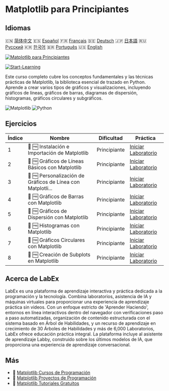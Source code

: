 # Matplotlib para Principiantes

## Idiomas

🇨🇳 [简体中文](README_zh.md) 🇪🇸 [Español](README_es.md) 🇫🇷 [Français](README_fr.md) 🇩🇪 [Deutsch](README_de.md) 🇯🇵 [日本語](README_ja.md) 🇷🇺 [Русский](README_ru.md) 🇰🇷 [한국어](README_ko.md) 🇧🇷 [Português](README_pt.md) 🇺🇸 [English](README.md) 

[![Matplotlib para Principiantes](https://cover-creator.labex.io/matplotlib-for-beginners.png?lang=es)](https://labex.io/es/courses/matplotlib-for-beginners)

[![Start-Learning](https://img.shields.io/badge/Start-Learning-whitesmoke?style=for-the-badge)](https://labex.io/es/courses/matplotlib-for-beginners)

Este curso completo cubre los conceptos fundamentales y las técnicas prácticas de Matplotlib, la biblioteca esencial de trazado en Python. Aprende a crear varios tipos de gráficos y visualizaciones, incluyendo gráficos de líneas, gráficos de barras, diagramas de dispersión, histogramas, gráficos circulares y subgráficos.

![Matplotlib](https://img.shields.io/badge/Matplotlib-whitesmoke?style=for-the-badge&logo=matplotlib)
![Python](https://img.shields.io/badge/Python-whitesmoke?style=for-the-badge&logo=python)


## Ejercicios

|   Índice | Nombre                                                      | Dificultad   | Práctica                                                                                                                             |
|----------|-------------------------------------------------------------|--------------|--------------------------------------------------------------------------------------------------------------------------------------|
|        1 | 📖 🆓 Instalación e Importación de Matplotlib               | Principiante | <a target='_blank' href='https://labex.io/es/tutorials/matplotlib-matplotlib-installation-and-import-596567'>Iniciar Laboratorio</a> |
|        2 | 📖 🆓 Gráficos de Líneas Básicos con Matplotlib             | Principiante | <a target='_blank' href='https://labex.io/es/tutorials/matplotlib-matplotlib-basic-line-plots-596564'>Iniciar Laboratorio</a>        |
|        3 | 📖 🆓 Personalización de Gráficos de Línea con Matplotli... | Principiante | <a target='_blank' href='https://labex.io/es/tutorials/matplotlib-matplotlib-customizing-line-plots-596565'>Iniciar Laboratorio</a>  |
|        4 | 📖 🆓 Gráficos de Barras con Matplotlib                     | Principiante | <a target='_blank' href='https://labex.io/es/tutorials/matplotlib-matplotlib-bar-charts-596563'>Iniciar Laboratorio</a>              |
|        5 | 📖 🆓 Gráficos de Dispersión con Matplotlib                 | Principiante | <a target='_blank' href='https://labex.io/es/tutorials/matplotlib-matplotlib-scatter-plots-596569'>Iniciar Laboratorio</a>           |
|        6 | 📖 🆓 Histogramas con Matplotlib                            | Principiante | <a target='_blank' href='https://labex.io/es/tutorials/matplotlib-matplotlib-histograms-596566'>Iniciar Laboratorio</a>              |
|        7 | 📖 🆓 Gráficos Circulares con Matplotlib                    | Principiante | <a target='_blank' href='https://labex.io/es/tutorials/matplotlib-matplotlib-pie-charts-596568'>Iniciar Laboratorio</a>              |
|        8 | 📖 🆓 Creación de Subplots en Matplotlib                    | Principiante | <a target='_blank' href='https://labex.io/es/tutorials/matplotlib-matplotlib-subplots-creation-596570'>Iniciar Laboratorio</a>       |

## Acerca de LabEx

LabEx es una plataforma de aprendizaje interactiva y práctica dedicada a la programación y la tecnología. Combina laboratorios, asistencia de IA y máquinas virtuales para proporcionar una experiencia de aprendizaje práctica sin videos. Con un enfoque estricto de 'Aprender Haciendo', entornos en línea interactivos dentro del navegador con verificaciones paso a paso automatizadas, organización de contenido estructurada con el sistema basado en Árbol de Habilidades, y un recurso de aprendizaje en crecimiento de 30 Árboles de Habilidades y más de 6,000 Laboratorios, LabEx ofrece educación práctica integral. La plataforma incluye al asistente de aprendizaje Labby, construido sobre los últimos modelos de IA, que proporciona una experiencia de aprendizaje conversacional.

## Más

- 🔗 [Matplotlib Cursos de Programación](https://github.com/labex-labs/awesome-programming-courses)
- 🔗 [Matplotlib Proyectos de Programación](https://github.com/labex-labs/awesome-programming-projects)
- 🔗 [Matplotlib Tutoriales Gratuitos](https://github.com/labex-labs/matplotlib-free-tutorials)

